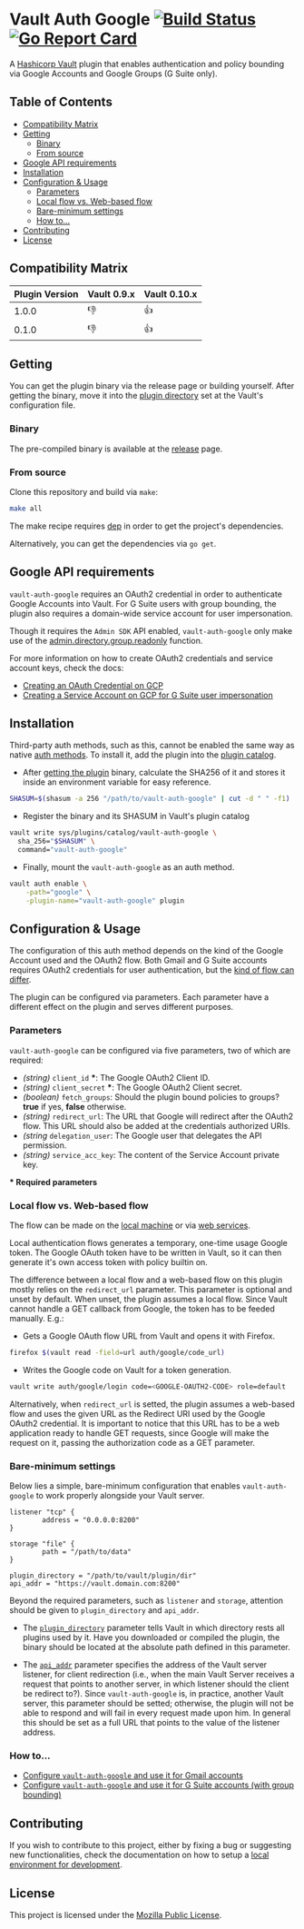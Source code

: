 # Vault Auth Google [![Build Status](https://travis-ci.com/erozario/vault-auth-google.svg?branch=master)](https://travis-ci.com/erozario/vault-auth-google) [![Go Report Card](https://goreportcard.com/badge/github.com/erozario/vault-auth-google)](https://goreportcard.com/report/github.com/erozario/vault-auth-google)

A [Hashicorp Vault](https://github.com/hashicorp/vault) plugin that enables
authentication and policy bounding via Google Accounts and Google Groups (G
Suite only).


## Table of Contents

 - [Compatibility Matrix](#compatibility-matrix)
 - [Getting](#getting)
    - [Binary](#binary)
    - [From source](#from-source)
 - [Google API requirements](#google-api-requirements)
 - [Installation](#installation)
 - [Configuration & Usage](#configuration--usage)
    - [Parameters](#binary)
    - [Local flow vs. Web-based flow](#local-flow-vs-web-based-flow)
    - [Bare-minimum settings](#bare-minimum-settings)
    - [How to...](#how-to)
 - [Contributing](#contributing)
 - [License](#license)


## Compatibility Matrix

| Plugin Version | Vault 0.9.x  | Vault 0.10.x |
|----------------|--------------|--------------|
| 1.0.0          | :thumbsdown: | :thumbsup:   |
| 0.1.0          | :thumbsdown: | :thumbsup:   |


## Getting

You can get the plugin binary via the release page or building yourself. After
getting the binary, move it into the [plugin
directory](https://www.vaultproject.io/guides/operations/plugin-backends.html)
set at the Vault's configuration file.

### Binary

The pre-compiled binary is available at the [release](https://github.com/erozario/vault-auth-google/releases) page.


### From source

Clone this repository and build via `make`:

```sh
make all
```

The make recipe requires [dep](https://github.com/golang/dep) in order to get
the project's dependencies.

Alternatively, you can get the dependencies via `go get`.


## Google API requirements

`vault-auth-google` requires an OAuth2 credential in order to authenticate
Google Accounts into Vault. For G Suite users with group bounding, the plugin
also requires a domain-wide service account for user impersonation.

Though it requires the `Admin SDK` API enabled, `vault-auth-google` only make
use of the [admin.directory.group.readonly](https://developers.google.com/admin-sdk/directory/v1/guides/authorizing)
function.

For more information on how to create OAuth2 credentials and service account
keys, check the docs:

* [Creating an OAuth Credential on GCP](docs/oauth.md)
* [Creating a Service Account on GCP for G Suite user impersonation](docs/service-account.md)


## Installation

Third-party auth methods, such as this, cannot be enabled the same way as
native [auth methods](https://www.vaultproject.io/docs/auth/index.html). To
install it, add the plugin into the [plugin
catalog](https://www.vaultproject.io/docs/internals/plugins.html#plugin-catalog).

* After [getting the plugin](#getting) binary, calculate the SHA256 of it and stores it
  inside an environment variable for easy reference.

```sh
SHASUM=$(shasum -a 256 "/path/to/vault-auth-google" | cut -d " " -f1)
```

* Register the binary and its SHASUM in Vault's plugin catalog

```sh
vault write sys/plugins/catalog/vault-auth-google \
  sha_256="$SHASUM" \
  command="vault-auth-google"
```

* Finally, mount the `vault-auth-google` as an auth method.

```sh
vault auth enable \
    -path="google" \
    -plugin-name="vault-auth-google" plugin
```


## Configuration & Usage

The configuration of this auth method depends on the kind of the Google Account
used and the OAuth2 flow. Both Gmail and G Suite accounts requires OAuth2
credentials for user authentication, but the [kind of flow can
differ](https://developers.google.com/identity/protocols/OAuth2).

The plugin can be configured via parameters. Each parameter have a different
effect on the plugin and serves different purposes.


### Parameters

`vault-auth-google` can be configured via five parameters, two of which are
required:

 - _(string)_ `client_id` __*__: The Google OAuth2 Client ID.
 - _(string)_ `client_secret` __*__: The Google OAuth2 Client secret.
 - _(boolean)_ `fetch_groups`: Should the plugin bound policies to groups? **true** if yes, **false** otherwise.
 - _(string)_ `redirect_url`: The URL that Google will redirect after the
     OAuth2 flow. This URL should also be added at the credentials authorized URIs.
 - _(string_ `delegation_user`: The Google user that delegates the API permission.
 - _(string)_ `service_acc_key`: The content of the Service Account private key.

__* Required parameters__


### Local flow vs. Web-based flow

The flow can be made on the [local
machine](https://developers.google.com/identity/protocols/OAuth2InstalledApp)
or via [web
services](https://developers.google.com/identity/protocols/OAuth2WebServer).

Local authentication flows generates a temporary, one-time usage Google token.
The Google OAuth token have to be written in Vault, so it can then generate
it's own access token with policy builtin on.

The difference between a local flow and a web-based flow on this plugin mostly
relies on the `redirect_url` parameter. This parameter is optional and unset by
default. When unset, the plugin assumes a local flow. Since Vault cannot handle
a GET callback from Google, the token has to be feeded manually. E.g.:

* Gets a Google OAuth flow URL from Vault and opens it with Firefox.

```sh
firefox $(vault read -field=url auth/google/code_url)
```

* Writes the Google code on Vault for a token generation.

```sh
vault write auth/google/login code=<GOOGLE-OAUTH2-CODE> role=default
```

Alternatively, when `redirect_url` is setted, the plugin assumes a web-based
flow and uses the given URL as  the Redirect URI used by the Google OAuth2
credential. It is important to notice that this URL has to be a web application
ready to handle GET requests, since Google will make the request on it, passing
the authorization code as a GET parameter.


### Bare-minimum settings

Below lies a simple, bare-minimum configuration that enables
`vault-auth-google` to work properly alongside your Vault server.

```hcl
listener "tcp" {
        address = "0.0.0.0:8200"
}

storage "file" {
        path = "/path/to/data"
}

plugin_directory = "/path/to/vault/plugin/dir"
api_addr = "https://vault.domain.com:8200"
```

Beyond the required parameters, such as `listener` and `storage`, attention
should be given to `plugin_directory` and `api_addr`.

* The [`plugin_directory`](https://www.vaultproject.io/docs/configuration/index.html#plugin_directory)
  parameter tells Vault in which directory rests all plugins used by it. Have
  you downloaded or compiled the plugin, the binary should be located at the
  absolute path defined in this parameter.

* The [`api_addr`](https://www.vaultproject.io/docs/configuration/index.html#api_addr)
  parameter specifies the address of the Vault server listener, for client
  redirection (i.e., when the main Vault Server receives a request that points
  to another server, in which listener should the client be redirect to?).
  Since `vault-auth-google` is, in practice, another Vault server, this
  parameter should be setted; otherwise, the plugin will not be able to respond
  and will fail in every request made upon him. In general this should be set
  as a full URL that points to the value of the listener address.


### How to...

* [Configure `vault-auth-google` and use it for Gmail accounts](docs/gmail.md)
* [Configure `vault-auth-google` and use it for G Suite accounts (with group bounding)](docs/gsuite.md)


## Contributing

If you wish to contribute to this project, either by fixing a bug or suggesting
new functionalities, check the documentation on how to setup a [local
environment for development](docs/local-dev.md).


## License

This project is licensed under the [Mozilla Public License](LICENSE).

